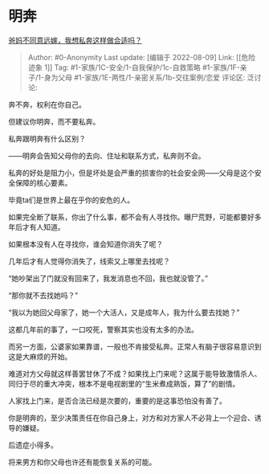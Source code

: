 # 明奔
[爸妈不同意远嫁，我想私奔这样做合适吗？](https://www.zhihu.com/question/494330148/answer/2617349964)

> Author: #0-Anonymity
> Last update: [编辑于 2022-08-09]
> Link: [[危险迹象 1]]
> Tag: #1-家族/1C-安全/1-自我保护/1c-自救策略 #1-家族/1F-亲子/1-身为父母 #1-家族/1E-两性/1-亲密关系/1b-交往案例/恋爱
> 评论区:
> 泛讨论:

奔不奔，权利在你自己。

但建议你明奔，而不要私奔。

私奔跟明奔有什么区别？

——明奔会告知父母你的去向、住址和联系方式，私奔则不会。

私奔的好处是阻力小，但是坏处是会严重的损害你的社会安全网——父母是这个安全保障的核心要素。

毕竟ta们是世界上最在乎你的安危的人。

如果完全断了联系，你出了什么事，都不会有人寻找你。曝尸荒野，可能都要好多年后才有人知道。

如果根本没有人在寻找你，谁会知道你消失了呢？

几年后才有人觉得你消失了，线索又上哪里去找呢？

“她吵架出了门就没有回来了，我发消息也不回，我也就没管了。”

“那你就不去找她吗？”

“我以为她回父母家了，她一个大活人，又是成年人，我为什么要去找她？”

这都几年前的事了，一口咬死，警察其实也没有太多的办法。

而另一方面，公婆家如果靠谱，一般也不肯接受私奔。正常人有脑子很容易意识到这是大麻烦的开始。

难道对方父母就这样善罢甘休了不成？如果找上门来呢？这属于能导致激情杀人、同归于尽的重大冲突，根本不是电视剧里的“生米煮成熟饭，算了”的剧情。

人家找上门来，是否合法已经是次要的，重要的是这事恐怕没有善了。

你是明奔的，至少决策责任在你自己身上，对方和对方家人不必背上一个迎合、诱导的嫌疑。

后遗症小得多。

将来男方和你父母也许还有能恢复关系的可能。
